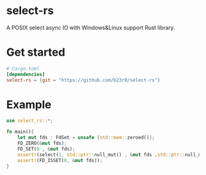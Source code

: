 # select-rs

A POSIX select async IO with Windows&Linux support Rust library.

[select-rs]: https://github.com/b23r0/select-rs

# Get started

```toml
# Cargo.toml
[dependencies]
select-rs = {git = "https://github.com/b23r0/select-rs"}
```

# Example

```rust
use select_rs::*;

fn main(){
	let mut fds : FdSet = unsafe {std::mem::zeroed()};
	FD_ZERO(&mut fds);
	FD_SET(0 , &mut fds);
	assert!(select(1, std::ptr::null_mut() , &mut fds ,std::ptr::null_mut()) > 0);
	assert!(FD_ISSET(0, &mut fds));
}
```